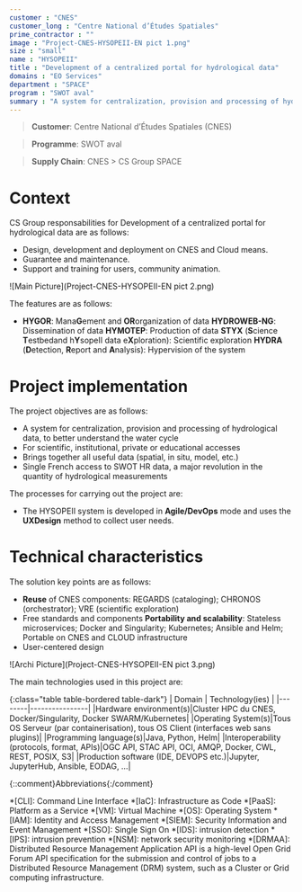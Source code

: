 ```yaml
---
customer : "CNES"
customer_long : "Centre National d’Études Spatiales"
prime_contractor : ""
image : "Project-CNES-HYSOPEII-EN pict 1.png"
size : "small"
name : "HYSOPEII"
title : "Development of a centralized portal for hydrological data"
domains : "EO Services"
department : "SPACE"
program : "SWOT aval"
summary : "A system for centralization, provision and processing of hydrological data, to better understand the water cycle. For scientific, institutional, private or educational accesses. Brings together all useful data (spatial, in situ, model, etc.). Single French access to SWOT HR data, a major revolution in the quantity of hydrological measurements"
---
```


> __Customer__\: Centre National d’Études Spatiales (CNES)

> __Programme__\: SWOT aval

> __Supply Chain__\: CNES >  CS Group SPACE


# Context


CS Group responsabilities for Development of a centralized portal for hydrological data are as follows:
* Design, development and deployment on CNES and Cloud means.
* Guarantee and maintenance.
* Support and training for users, community animation.

![Main Picture](Project-CNES-HYSOPEII-EN pict 2.png)

The features are as follows:
* **HYGOR**: Mana**G**ement and **OR**organization of data
	**HYDROWEB-NG**: Dissemination of data
	**HYMOTEP**: Production of data
	**STYX** (**S**cience **T**estbedand h**Y**sopeII data e**X**ploration): Scientific exploration
	**HYDRA** (**D**etection, **R**eport and **A**nalysis): Hypervision of the system

# Project implementation

The project objectives are as follows:
* A system for centralization, provision and processing of hydrological data, to better understand the water cycle
* For scientific, institutional, private or educational accesses
* Brings together all useful data (spatial, in situ, model, etc.)
* Single French access to SWOT HR data, a major revolution in the quantity of hydrological measurements

The processes for carrying out the project are:
* The HYSOPEII system is developed in **Agile/DevOps** mode and uses the **UXDesign** method to collect user needs.

# Technical characteristics

The solution key points are as follows:
* **Reuse** of CNES components: REGARDS (cataloging); CHRONOS (orchestrator); VRE (scientific exploration)
* Free standards and components
	**Portability and scalability**: Stateless microservices; Docker and Singularity; Kubernetes; Ansible and Helm; Portable on CNES and CLOUD infrastructure
* User-centered design

![Archi Picture](Project-CNES-HYSOPEII-EN pict 3.png)

The main technologies used in this project are:

{:class="table table-bordered table-dark"}
| Domain | Technology(ies) |
|--------|----------------|
|Hardware environment(s)|Cluster HPC du CNES, Docker/Singularity, Docker SWARM/Kubernetes|
|Operating System(s)|Tous OS Serveur (par containerisation), tous OS Client (interfaces web sans plugins)|
|Programming language(s)|Java, Python, Helm|
|Interoperability (protocols, format, APIs)|OGC API, STAC API, OCI, AMQP, Docker, CWL, REST, POSIX, S3|
|Production software (IDE, DEVOPS etc.)|Jupyter, JupyterHub, Ansible, EODAG, …|



{::comment}Abbreviations{:/comment}

*[CLI]: Command Line Interface
*[IaC]: Infrastructure as Code
*[PaaS]: Platform as a Service
*[VM]: Virtual Machine
*[OS]: Operating System
*[IAM]: Identity and Access Management
*[SIEM]: Security Information and Event Management
*[SSO]: Single Sign On
*[IDS]: intrusion detection
*[IPS]: intrusion prevention
*[NSM]: network security monitoring
*[DRMAA]: Distributed Resource Management Application API is a high-level Open Grid Forum API specification for the submission and control of jobs to a Distributed Resource Management (DRM) system, such as a Cluster or Grid computing infrastructure.
